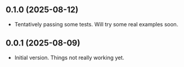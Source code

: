## 0.1.0 (2025-08-12)
- Tentatively passing some tests.  Will try some real examples soon.

## 0.0.1 (2025-08-09)
- Initial version.  Things not really working yet.
